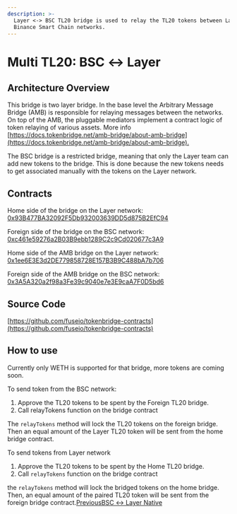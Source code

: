 ```yaml
---
description: >-
  Layer <-> BSC TL20 bridge is used to relay the TL20 tokens between Layer and
  Binance Smart Chain networks.
---
```


# Multi TL20: BSC ↔ Layer

## Architecture Overview <a id="architecture-overview"></a>

This bridge is two layer bridge. In the base level the Arbitrary Message Bridge \(AMB\) is responsible for relaying messages between the networks. On top of the AMB, the pluggable mediators implement a contract logic of token relaying of various assets. More info [https://docs.tokenbridge.net/amb-bridge/about-amb-bridge](https://docs.tokenbridge.net/amb-bridge/about-amb-bridge).‌

The BSC bridge is a restricted bridge, meaning that only the Layer team can add new tokens to the bridge. This is done because the new tokens needs to get associated manually with the tokens on the Layer network.‌

## Contracts <a id="contracts"></a>

Home side of the bridge on the Layer network: [0x93B477BA32092F5Db932003639DD5d875B2EfC94](https://explorer.prmscan.org/address/0x93B477BA32092F5Db932003639DD5d875B2EfC94/transactions)​‌

Foreign side of the bridge on the BSC network: [0xc461e59276a2B03B9ebb1289C2c9Cd020677c3A9](https://bscscan.com/address/0xc461e59276a2B03B9ebb1289C2c9Cd020677c3A9)​‌

Home side of the AMB bridge on the Layer network: [0x1ee6E3E3d2DE779858728E157B3B9C488bA7b706](https://explorer.prmscan.org/address/0x1ee6E3E3d2DE779858728E157B3B9C488bA7b706/transactions)​‌

Foreign side of the AMB bridge on the BSC network: [0x3A5A320a2f98a3Fe39c9040e7e3E9caA7F0D5bd6](https://bscscan.com/address/0x3A5A320a2f98a3Fe39c9040e7e3E9caA7F0D5bd6)​‌

## Source Code <a id="source-code"></a>

[https://github.com/fuseio/tokenbridge-contracts](https://github.com/fuseio/tokenbridge-contracts)

## How to use <a id="how-to-use"></a>

Currently only WETH is supported for that bridge, more tokens are coming soon.‌

To send token from the BSC network:‌

1. Approve the TL20 tokens to be spent by the Foreign TL20 bridge.
2. Call relayTokens function on the bridge contract

The `relayTokens` method will lock the TL20 tokens on the foreign bridge. Then an equal amount of the Layer TL20 token will be sent from the home bridge contract.‌

To send tokens from Layer network‌

1. Approve the TL20 tokens to be spent by the Home TL20 bridge.
2. Call `relayTokens` function on the bridge contract

the `relayTokens` method will lock the bridged tokens on the home bridge. Then, an equal amount of the paired TL20 token will be sent from the foreign bridge contract.[PreviousBSC ↔ Layer Native](https://app.gitbook.com/@fuse-1/s/fuse-dev-docs/~/drafts/-MdkekktVnuRGEokLu71/bridges/bridges/bsc-fuse-native/@merged)[  
](https://app.gitbook.com/@fuse-1/s/fuse-dev-docs/~/drafts/-MdkekktVnuRGEokLu71/bridges/bridges/eth-fuse-native-bridge/@merged)

